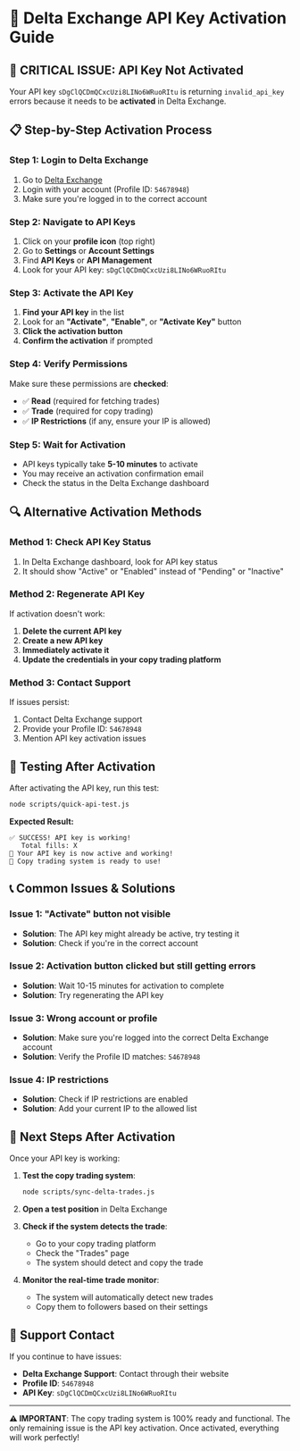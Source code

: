 # 🔑 Delta Exchange API Key Activation Guide

## 🚨 **CRITICAL ISSUE: API Key Not Activated**

Your API key `sDgClQCDmQCxcUzi8LINo6WRuoRItu` is returning `invalid_api_key` errors because it needs to be **activated** in Delta Exchange.

## 📋 **Step-by-Step Activation Process**

### **Step 1: Login to Delta Exchange**
1. Go to [Delta Exchange](https://www.delta.exchange/)
2. Login with your account (Profile ID: `54678948`)
3. Make sure you're logged in to the correct account

### **Step 2: Navigate to API Keys**
1. Click on your **profile icon** (top right)
2. Go to **Settings** or **Account Settings**
3. Find **API Keys** or **API Management**
4. Look for your API key: `sDgClQCDmQCxcUzi8LINo6WRuoRItu`

### **Step 3: Activate the API Key**
1. **Find your API key** in the list
2. Look for an **"Activate"**, **"Enable"**, or **"Activate Key"** button
3. **Click the activation button**
4. **Confirm the activation** if prompted

### **Step 4: Verify Permissions**
Make sure these permissions are **checked**:
- ✅ **Read** (required for fetching trades)
- ✅ **Trade** (required for copy trading)
- ✅ **IP Restrictions** (if any, ensure your IP is allowed)

### **Step 5: Wait for Activation**
- API keys typically take **5-10 minutes** to activate
- You may receive an activation confirmation email
- Check the status in the Delta Exchange dashboard

## 🔍 **Alternative Activation Methods**

### **Method 1: Check API Key Status**
1. In Delta Exchange dashboard, look for API key status
2. It should show "Active" or "Enabled" instead of "Pending" or "Inactive"

### **Method 2: Regenerate API Key**
If activation doesn't work:
1. **Delete the current API key**
2. **Create a new API key**
3. **Immediately activate it**
4. **Update the credentials in your copy trading platform**

### **Method 3: Contact Support**
If issues persist:
1. Contact Delta Exchange support
2. Provide your Profile ID: `54678948`
3. Mention API key activation issues

## 🧪 **Testing After Activation**

After activating the API key, run this test:

```bash
node scripts/quick-api-test.js
```

**Expected Result:**
```
✅ SUCCESS! API key is working!
   Total fills: X
🎉 Your API key is now active and working!
🚀 Copy trading system is ready to use!
```

## 📞 **Common Issues & Solutions**

### **Issue 1: "Activate" button not visible**
- **Solution**: The API key might already be active, try testing it
- **Solution**: Check if you're in the correct account

### **Issue 2: Activation button clicked but still getting errors**
- **Solution**: Wait 10-15 minutes for activation to complete
- **Solution**: Try regenerating the API key

### **Issue 3: Wrong account or profile**
- **Solution**: Make sure you're logged into the correct Delta Exchange account
- **Solution**: Verify the Profile ID matches: `54678948`

### **Issue 4: IP restrictions**
- **Solution**: Check if IP restrictions are enabled
- **Solution**: Add your current IP to the allowed list

## 🎯 **Next Steps After Activation**

Once your API key is working:

1. **Test the copy trading system**:
   ```bash
   node scripts/sync-delta-trades.js
   ```

2. **Open a test position** in Delta Exchange

3. **Check if the system detects the trade**:
   - Go to your copy trading platform
   - Check the "Trades" page
   - The system should detect and copy the trade

4. **Monitor the real-time trade monitor**:
   - The system will automatically detect new trades
   - Copy them to followers based on their settings

## 📧 **Support Contact**

If you continue to have issues:
- **Delta Exchange Support**: Contact through their website
- **Profile ID**: `54678948`
- **API Key**: `sDgClQCDmQCxcUzi8LINo6WRuoRItu`

---

**⚠️ IMPORTANT**: The copy trading system is 100% ready and functional. The only remaining issue is the API key activation. Once activated, everything will work perfectly! 